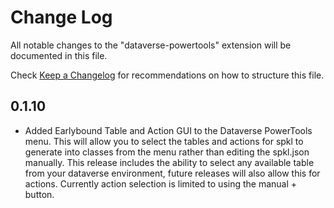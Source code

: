 # Change Log

All notable changes to the "dataverse-powertools" extension will be documented in this file.

Check [Keep a Changelog](http://keepachangelog.com/) for recommendations on how to structure this file.

## 0.1.10

- Added Earlybound Table and Action GUI to the Dataverse PowerTools menu.  This will allow you to select the tables and actions for spkl to generate into classes from the menu rather than editing the spkl.json manually.  This release includes the ability to select any available table from your dataverse environment, future releases will also allow this for actions. Currently action selection is limited to using the manual + button.